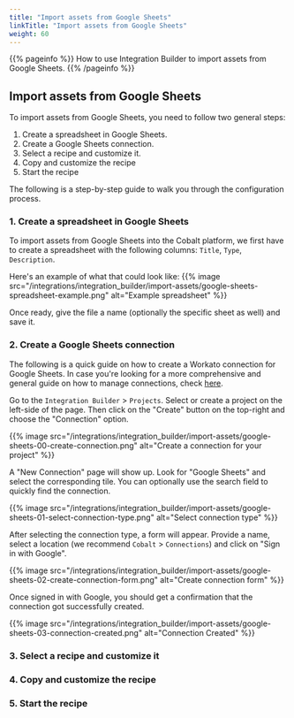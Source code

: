 ```yaml
---
title: "Import assets from Google Sheets"
linkTitle: "Import assets from Google Sheets"
weight: 60
---
```


{{% pageinfo %}}
How to use Integration Builder to import assets from Google Sheets.
{{% /pageinfo %}}

## Import assets from Google Sheets

To import assets from Google Sheets, you need to follow two general steps:

1. Create a spreadsheet in Google Sheets.
2. Create a Google Sheets connection.
3. Select a recipe and customize it.
4. Copy and customize the recipe
5. Start the recipe

The following is a step-by-step guide to walk you through the configuration process.

### 1. Create a spreadsheet in Google Sheets

To import assets from Google Sheets into the Cobalt platform, we first have to create a spreadsheet with the following columns: `Title`, `Type`, `Description`.

Here's an example of what that could look like:
{{% image src="/integrations/integration_builder/import-assets/google-sheets-spreadsheet-example.png" alt="Example spreadsheet" %}}

Once ready, give the file a name (optionally the specific sheet as well) and save it.

### 2. Create a Google Sheets connection

The following is a quick guide on how to create a Workato connection for Google Sheets.
In case you're looking for a more comprehensive and general guide on how to manage connections, check [here](/integrations/integrationbuilder/connect-your-applications/).

Go to the `Integration Builder` > `Projects`. Select or create a project on the left-side of the page. Then click on the "Create" button on the top-right and choose the "Connection" option.

{{% image src="/integrations/integration_builder/import-assets/google-sheets-00-create-connection.png" alt="Create a connection for your project" %}}

A "New Connection" page will show up. Look for "Google Sheets" and select the corresponding tile. You can optionally use the search field to quickly find the connection.

{{% image src="/integrations/integration_builder/import-assets/google-sheets-01-select-connection-type.png" alt="Select connection type" %}}

After selecting the connection type, a form will appear. Provide a name, select a location (we recommend `Cobalt` > `Connections`) and click on "Sign in with Google".

{{% image src="/integrations/integration_builder/import-assets/google-sheets-02-create-connection-form.png" alt="Create connection form" %}}

Once signed in with Google, you should get a confirmation that the connection got successfully created.

{{% image src="/integrations/integration_builder/import-assets/google-sheets-03-connection-created.png" alt="Connection Created" %}}

### 3. Select a recipe and customize it

<!-- Go to the `Integration Builder` > `Library` and select Outlook.

{{% image src="/integrations/integration_builder/findings_outlook_notifications/configure_outlook_notification_step1.png" alt="Outlook tile" %}}

Select the "[Cobalt > Google Sheets] Import assets from Google Sheets" recipe.

For the purpose of this guide, we'll go with "When pentest finding moved to Pending Fix, send email notifications". The process is very similar for DAST findings, so these steps should help you out in that case as well.

{{% image src="/integrations/integration_builder/findings_outlook_notifications/configure_outlook_notification_step2.png" alt="Outlook recipes" %}} -->

### 4. Copy and customize the recipe

<!-- Click on "Use this recipe".

{{% image src="/integrations/integration_builder/findings_outlook_notifications/configure_outlook_notification_step3.png" alt="Use Outlook recipe" %}}

You will be prompted to copy the recipe. Choose a preferred location and click "Copy and save".

{{% image src="/integrations/integration_builder/findings_outlook_notifications/configure_outlook_notification_step4.png" alt="Copy Outlook recipe" %}} -->

### 5. Start the recipe

<!-- After saving the recipe, select "Start recipe" at the top of the page. This may take a few seconds.

{{% image src="/integrations/integration_builder/findings_outlook_notifications/start_recipe.png" alt="Start recipe" %}}

Once the recipe is running, you will see the jobs tab to monitor any events. This can be left open to verify whether a created finding triggers the desired notification.
The recipe will continue running even when the tab is closed. Click "Stop recipe" if you need to stop running it, or to edit it.

{{% image src="/integrations/integration_builder/findings_outlook_notifications/running_recipe.png" alt="Running recipe" %}}

Check [Create Test Finding](/integrations/development/create-test-finding/) to test the recipe. -->